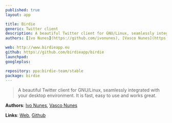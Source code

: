 ```yaml
---
published: true
layout: app

title: Birdie
generic: Twitter client
description: A beautiful Twitter client for GNU/Linux, seamlessly integrated with your desktop environment. It is fast, easy to use and works great.
authors: [Ivo Nunes](https://github.com/ivonunes), [Vasco Nunes](https://github.com/vascomfnunes)

web: http://www.birdieapp.eu
github: https://github.com/birdieapp/birdie
launchpad:
googleplus:

repository: ppa:birdie-team/stable
package: birdie
---
```


> A beautiful Twitter client for GNU/Linux, seamlessly integrated with your desktop environment. It is fast, easy to use and works great.

**Authors**: [Ivo Nunes](https://github.com/ivonunes), [Vasco Nunes](https://github.com/vascomfnunes)

**Links**: [Web](http://www.birdieapp.eu), [Github](https://github.com/birdieapp/birdie)
